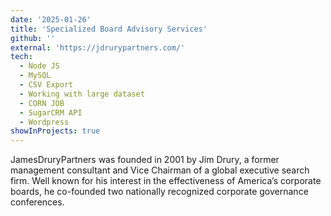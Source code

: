 ```yaml
---
date: '2025-01-26'
title: 'Specialized Board Advisory Services'
github: ''
external: 'https://jdrurypartners.com/'
tech:
  - Node JS
  - MySQL
  - CSV Export
  - Working with large dataset
  - CORN JOB
  - SugarCRM API
  - Wordpress
showInProjects: true
---
```


JamesDruryPartners was founded in 2001 by Jim Drury, a former management consultant and Vice Chairman of a global executive search firm. Well known for his interest in the effectiveness of America’s corporate boards, he co-founded two nationally recognized corporate governance conferences.
